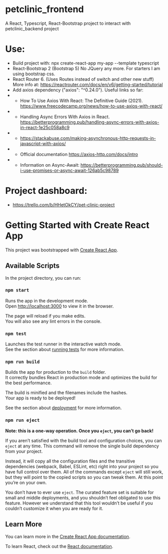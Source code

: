 # petclinic_frontend
A React, Typescript, React-Bootstrap project to interact with petclinic_backend project

# Use: 
- Build project with: npx create-react-app my-app --template typescript 
- React-Bootstrap 2 (Bootstrap 5) No JQuery any more. For starters I am using bootstrap css.
- React Router 6. (Uses Routes instead of switch and other new stuff) More info at: https://reactrouter.com/docs/en/v6/getting-started/tutorial
- Add axios dependency ("axios": "^0.24.0").
Useful links so far: 
- - How To Use Axios With React: The Definitive Guide (2021). https://www.freecodecamp.org/news/how-to-use-axios-with-react/ 
- - Handling Async Errors With Axios in React. https://betterprogramming.pub/handling-async-errors-with-axios-in-react-1e25c058a8c9
- - https://stackabuse.com/making-asynchronous-http-requests-in-javascript-with-axios/
- - Official documentation https://axios-http.com/docs/intro
- - Information on Async-Await: https://betterprogramming.pub/should-i-use-promises-or-async-await-126ab5c98789


# Project dashboard:
- https://trello.com/b/HHetOkCY/pet-clinic-project


# Getting Started with Create React App

This project was bootstrapped with [Create React App](https://github.com/facebook/create-react-app).

## Available Scripts

In the project directory, you can run:

### `npm start`

Runs the app in the development mode.\
Open [http://localhost:3000](http://localhost:3000) to view it in the browser.

The page will reload if you make edits.\
You will also see any lint errors in the console.

### `npm test`

Launches the test runner in the interactive watch mode.\
See the section about [running tests](https://facebook.github.io/create-react-app/docs/running-tests) for more information.

### `npm run build`

Builds the app for production to the `build` folder.\
It correctly bundles React in production mode and optimizes the build for the best performance.

The build is minified and the filenames include the hashes.\
Your app is ready to be deployed!

See the section about [deployment](https://facebook.github.io/create-react-app/docs/deployment) for more information.

### `npm run eject`

**Note: this is a one-way operation. Once you `eject`, you can’t go back!**

If you aren’t satisfied with the build tool and configuration choices, you can `eject` at any time. This command will remove the single build dependency from your project.

Instead, it will copy all the configuration files and the transitive dependencies (webpack, Babel, ESLint, etc) right into your project so you have full control over them. All of the commands except `eject` will still work, but they will point to the copied scripts so you can tweak them. At this point you’re on your own.

You don’t have to ever use `eject`. The curated feature set is suitable for small and middle deployments, and you shouldn’t feel obligated to use this feature. However we understand that this tool wouldn’t be useful if you couldn’t customize it when you are ready for it.

## Learn More

You can learn more in the [Create React App documentation](https://facebook.github.io/create-react-app/docs/getting-started).

To learn React, check out the [React documentation](https://reactjs.org/).
